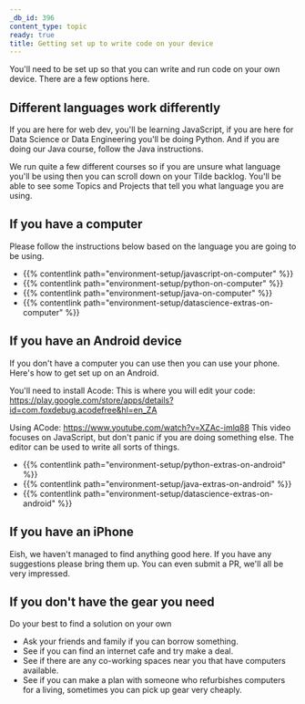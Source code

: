 ```yaml
---
_db_id: 396
content_type: topic
ready: true
title: Getting set up to write code on your device
---
```


You'll need to be set up so that you can write and run code on your own device. There are a few options here.

## Different languages work differently

If you are here for web dev, you'll be learning JavaScript, if you are here for Data Science or Data Engineering you'll be doing Python. And if you are doing our Java course, follow the Java instructions.

We run quite a few different courses so if you are unsure what language you'll be using then you can scroll down on your Tilde backlog. You'll be able to see some Topics and Projects that tell you what language you are using.

## If you have a computer

Please follow the instructions below based on the language you are going to be using.

- {{% contentlink path="environment-setup/javascript-on-computer" %}}
- {{% contentlink path="environment-setup/python-on-computer" %}}
- {{% contentlink path="environment-setup/java-on-computer" %}}
- {{% contentlink path="environment-setup/datascience-extras-on-computer" %}}

## If you have an Android device

If you don't have a computer you can use then you can use your phone. Here's how to get set up on an Android.

You'll need to install Acode: This is where you will edit your code: https://play.google.com/store/apps/details?id=com.foxdebug.acodefree&hl=en_ZA

Using ACode: https://www.youtube.com/watch?v=XZAc-imlq88 This video focuses on JavaScript, but don't panic if you are doing something else. The editor can be used to write all sorts of things.

- {{% contentlink path="environment-setup/python-extras-on-android" %}}
- {{% contentlink path="environment-setup/java-extras-on-android" %}}
- {{% contentlink path="environment-setup/datascience-extras-on-android" %}}

## If you have an iPhone

Eish, we haven't managed to find anything good here. If you have any suggestions please bring them up. You can even submit a PR, we'll all be very impressed.

## If you don't have the gear you need

Do your best to find a solution on your own

- Ask your friends and family if you can borrow something.
- See if you can find an internet cafe and try make a deal.
- See if there are any co-working spaces near you that have computers available.
- See if you can make a plan with someone who refurbishes computers for a living, sometimes you can pick up gear very cheaply.